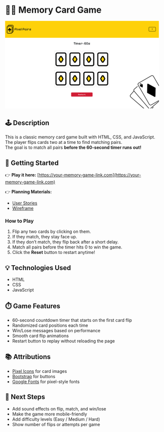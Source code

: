 # 🧠💫 Memory Card Game

![Game Screenshot](./assets/Game-scrrenshot.png)

## 🕹️ Description

This is a classic memory card game built with HTML, CSS, and JavaScript.  
The player flips cards two at a time to find matching pairs.  
The goal is to match all pairs **before the 60-second timer runs out!**

## 🚀 Getting Started

👉 **Play it here:** [https://your-memory-game-link.com](https://your-memory-game-link.com)

👉 **Planning Materials:**

- [User Stories](https://trello.com/b/S4dMmNEp/project-1)
- [Wireframe](./assets/WireFrame.png)

### How to Play

1. Flip any two cards by clicking on them.
2. If they match, they stay face up.
3. If they don’t match, they flip back after a short delay.
4. Match all pairs before the timer hits 0 to win the game.
5. Click the **Reset** button to restart anytime!

## 💡 Technologies Used

- HTML
- CSS
- JavaScript

## ⏱️ Game Features

- 60-second countdown timer that starts on the first card flip
- Randomized card positions each time
- Win/Lose messages based on performance
- Smooth card flip animations
- Restart button to replay without reloading the page

## 📚 Attributions

- [Pixel Icons](https://www.flaticon.com/) for card images
- [Bootstrap](https://getbootstrap.com) for buttons
- [Google Fonts](https://fonts.google.com/) for pixel-style fonts

## 🚧 Next Steps

- Add sound effects on flip, match, and win/lose
- Make the game more mobile-friendly
- Add difficulty levels (Easy / Medium / Hard)
- Show number of flips or attempts per game
